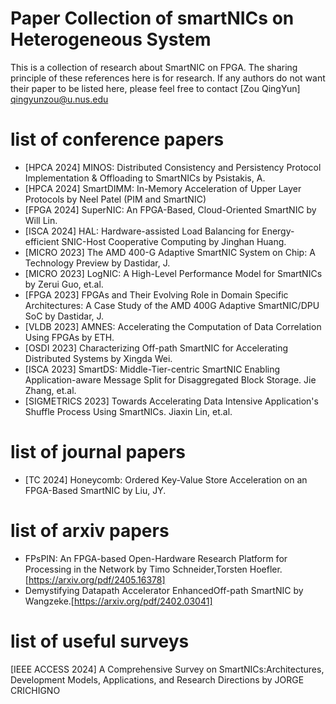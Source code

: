 # Paper Collection of smartNICs on Heterogeneous System
This is a collection of research about SmartNIC on FPGA. The sharing principle of these references here is for research. If any authors do not want their paper to be listed here, please feel free to contact [Zou QingYun] qingyunzou@u.nus.edu

# list of conference papers
* [HPCA 2024] MINOS: Distributed Consistency and Persistency Protocol Implementation & Offloading to SmartNICs by Psistakis, A.
* [HPCA 2024] SmartDIMM: In-Memory Acceleration of Upper Layer Protocols by Neel Patel (PIM and SmartNIC)
* [FPGA 2024] SuperNIC: An FPGA-Based, Cloud-Oriented SmartNIC by Will Lin.
* [ISCA 2024] HAL: Hardware-assisted Load Balancing for Energy-efficient SNIC-Host Cooperative Computing by Jinghan Huang.
* [MICRO 2023] The AMD 400-G Adaptive SmartNIC System on Chip: A Technology Preview by Dastidar, J.
* [MICRO 2023] LogNIC: A High-Level Performance Model for SmartNICs by Zerui Guo, et.al.
* [FPGA 2023] FPGAs and Their Evolving Role in Domain Specific Architectures: A Case Study of the AMD 400G Adaptive SmartNIC/DPU SoC by Dastidar, J.
* [VLDB 2023] AMNES: Accelerating the Computation of Data Correlation Using FPGAs by ETH.
* [OSDI 2023] Characterizing Off-path SmartNIC for Accelerating Distributed Systems by Xingda Wei.
* [ISCA 2023] SmartDS: Middle-Tier-centric SmartNIC Enabling Application-aware Message Split for Disaggregated Block Storage. Jie Zhang, et.al.
* [SIGMETRICS 2023] Towards Accelerating Data Intensive Application's Shuffle Process Using SmartNICs. Jiaxin Lin, et.al.


# list of journal papers
* [TC 2024] Honeycomb: Ordered Key-Value Store Acceleration on an FPGA-Based SmartNIC by Liu, JY.

# list of arxiv papers
* FPsPIN: An FPGA-based Open-Hardware Research Platform for Processing in the Network by Timo Schneider,Torsten Hoefler.[https://arxiv.org/pdf/2405.16378]
* Demystifying Datapath Accelerator EnhancedOff-path SmartNIC by Wangzeke.[https://arxiv.org/pdf/2402.03041]

# list of useful surveys
[IEEE ACCESS 2024] A Comprehensive Survey on SmartNICs:Architectures, Development Models, Applications, and Research Directions by JORGE CRICHIGNO
 
